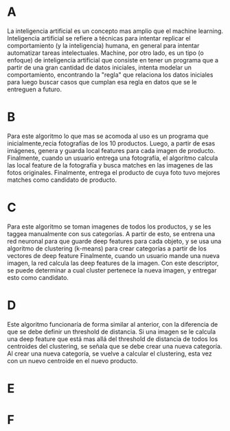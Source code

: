 # A
La inteligencia artificial es un concepto mas amplio que el machine learning. Inteligencia artificial se refiere a técnicas para intentar replicar el comportamiento (y la inteligencia) humana, en general para intentar automatizar tareas intelectuales. Machine, por otro lado, es un tipo (o enfoque) de inteligencia artificial que consiste en tener un programa que a partir de una gran cantidad de datos iniciales, intenta modelar un comportamiento, encontrando la "regla" que relaciona los datos iniciales para luego buscar casos que cumplan esa regla en datos que se le entreguen a futuro.

# B
Para este algoritmo lo que mas se acomoda al uso es un programa que inicialmente,recia fotografías de los 10 productos. Luego, a partir de esas imágenes, genera y guarda local features para cada imagen de producto. 
Finalmente, cuando un usuario entrega una fotografía, el algoritmo calcula las local feature de la fotografía y busca matches en las imagenes de las fotos originales. Finalmente, entrega el producto de cuya foto tuvo mejores matches como candidato de producto.

# C
Para este algoritmo se toman imagenes de todos los productos, y se les taggea manualmente con sus categorías. A partir de esto, se entrena una red neuronal para que guarde deep features para cada objeto, y se usa una algoritmo de clustering (k-means) para crear categorías a partir de los vectores de deep feature
Finalmente, cuando un usuario mande una nueva imagen, la red calcula las deep features de la imagen. Con este descriptor, se puede determinar a cual cluster pertenece la nueva imagen, y entregar esto como candidato.
# D
Este algoritmo funcionaría de forma similar al anterior, con la diferencia de que se debe definir un threshold de distancia. Si una imagen se le calcula una deep feature que está mas allá del threshold de distancia de todos los centroides del clustering, se señala que se debe crear una nueva categoría. Al crear una nueva categoría, se vuelve a calcular el clustering, esta vez con un nuevo centroide en el nuevo producto.


# E

# F